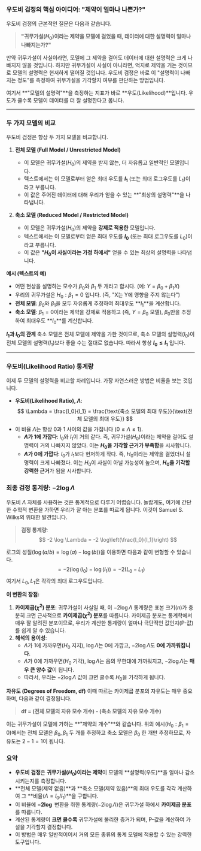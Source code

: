 ### 우도비 검정의 핵심 아이디어: "제약이 얼마나 나쁜가?"

우도비 검정의 근본적인 질문은 다음과 같습니다.

> **"귀무가설($H_0$)이라는 제약을 모델에 걸었을 때, 데이터에 대한 설명력이 얼마나 나빠지는가?"**

만약 귀무가설이 사실이라면, 모델에 그 제약을 걸어도 데이터에 대한 설명력은 크게 나빠지지 않을 것입니다. 하지만 귀무가설이 사실이 아니라면, 억지로 제약을 거는 것이므로 모델의 설명력은 현저하게 떨어질 것입니다. 우도비 검정은 바로 이 "설명력이 나빠지는 정도"를 측정하여 귀무가설을 기각할지 여부를 판단하는 방법입니다.

여기서 **"모델의 설명력"**을 측정하는 지표가 바로 **우도(Likelihood)**입니다. 우도가 클수록 모델이 데이터를 더 잘 설명한다고 봅니다.

---

### 두 가지 모델의 비교

우도비 검정은 항상 두 가지 모델을 비교합니다.

1.  **전체 모델 (Full Model / Unrestricted Model)**
    *   이 모델은 귀무가설($H_0$)의 제약을 받지 않는, 더 자유롭고 일반적인 모델입니다.
    *   텍스트에서는 이 모델로부터 얻은 최대 우도를 **$l_1$** (또는 최대 로그우도를 $L_1$)이라고 부릅니다.
    *   이 값은 주어진 데이터에 대해 우리가 얻을 수 있는 **"최상의 설명력"**을 나타냅니다.

2.  **축소 모델 (Reduced Model / Restricted Model)**
    *   이 모델은 귀무가설($H_0$)의 제약을 **강제로 적용한** 모델입니다.
    *   텍스트에서는 이 모델로부터 얻은 최대 우도를 **$l_0$** (또는 최대 로그우도를 $L_0$)이라고 부릅니다.
    *   이 값은 **"$H_0$이 사실이라는 가정 하에서"** 얻을 수 있는 최상의 설명력을 나타냅니다.

**예시 (텍스트의 예)**
*   어떤 현상을 설명하는 모수가 $\beta_0$와 $\beta_1$ 두 개라고 합시다. (예: $Y = \beta_0 + \beta_1 X$)
*   우리의 귀무가설은 $H_0: \beta_1 = 0$ 입니다. (즉, "X는 Y에 영향을 주지 않는다")
*   **전체 모델**: $\beta_0$와 $\beta_1$을 모두 자유롭게 추정하여 최대우도 **$l_1$**을 계산합니다.
*   **축소 모델**: $\beta_1=0$이라는 제약을 강제로 적용하고 (즉, $Y = \beta_0$ 모델), $\beta_0$만을 추정하여 최대우도 **$l_0$**를 계산합니다.

**$l_1$과 $l_0$의 관계**
축소 모델은 전체 모델에 제약을 가한 것이므로, 축소 모델의 설명력($l_0$)이 전체 모델의 설명력($l_1$)보다 좋을 수는 절대로 없습니다. 따라서 항상 **$l_0 \le l_1$** 입니다.

---

### 우도비(Likelihood Ratio) 통계량

이제 두 모델의 설명력을 비교할 차례입니다. 가장 자연스러운 방법은 비율을 보는 것입니다.

*   **우도비(Likelihood Ratio), $\Lambda$**: $$ \Lambda = \frac{l_0}{l_1} = \frac{\text{축소 모델의 최대 우도}}{\text{전체 모델의 최대 우도}} $$
*   이 비율 $\Lambda$는 항상 0과 1 사이의 값을 가집니다 ($0 \le \Lambda \le 1$).
    *   **$\Lambda$가 1에 가깝다**: $l_0$와 $l_1$이 거의 같다. 즉, 귀무가설($H_0$)이라는 제약을 걸어도 설명력이 거의 나빠지지 않았다. 이는 **$H_0$을 기각할 근거가 부족함**을 시사합니다.
    *   **$\Lambda$가 0에 가깝다**: $l_0$가 $l_1$보다 현저하게 작다. 즉, $H_0$이라는 제약을 걸었더니 설명력이 크게 나빠졌다. 이는 $H_0$이 사실이 아닐 가능성이 높으며, **$H_0$을 기각할 강력한 근거**가 됨을 시사합니다.

### 최종 검정 통계량: $-2 \log \Lambda$

우도비 $\Lambda$ 자체를 사용하는 것은 통계적으로 다루기 어렵습니다. 놀랍게도, 여기에 간단한 수학적 변환을 가하면 우리가 잘 아는 분포를 따르게 됩니다. 이것이 Samuel S. Wilks의 위대한 발견입니다.

> **검정 통계량**: $$ -2 \log \Lambda = -2 \log\left(\frac{l_0}{l_1}\right) $$

로그의 성질($\log(a/b) = \log(a) - \log(b)$)을 이용하면 다음과 같이 변형할 수 있습니다.
$$ = -2 (\log(l_0) - \log(l_1)) = -2 (L_0 - L_1) $$
여기서 $L_0, L_1$은 각각의 최대 로그우도입니다.

**이 변환의 장점:**

1.  **카이제곱($\chi^2$) 분포**: 귀무가설이 사실일 때, 이 $-2 \log \Lambda$ 통계량은 표본 크기($n$)가 충분히 크면 근사적으로 **카이제곱($\chi^2$) 분포**를 따릅니다. 카이제곱 분포는 통계학에서 매우 잘 알려진 분포이므로, 우리가 계산한 통계량이 얼마나 극단적인 값인지(P-값)를 쉽게 알 수 있습니다.
2.  **해석의 용이성**:
    *   $\Lambda$가 1에 가까우면($H_0$ 지지), $\log \Lambda$는 0에 가깝고, $-2 \log \Lambda$도 **0에 가까워집니다**.
    *   $\Lambda$가 0에 가까우면($H_0$ 기각), $\log \Lambda$는 음의 무한대에 가까워지고, $-2 \log \Lambda$는 **매우 큰 양수 값**이 됩니다.
    *   따라서, 우리는 $-2 \log \Lambda$ 값이 크면 클수록 $H_0$을 기각하게 됩니다.

**자유도 (Degrees of Freedom, df)**
이때 따르는 카이제곱 분포의 자유도는 매우 중요하며, 다음과 같이 결정됩니다.

> **df = (전체 모델의 자유 모수 개수) - (축소 모델의 자유 모수 개수)**

이는 귀무가설이 모델에 가하는 **"제약의 개수"**와 같습니다. 위의 예시($H_0: \beta_1=0$)에서는 전체 모델은 $\beta_0, \beta_1$ 두 개를 추정하고 축소 모델은 $\beta_0$ 한 개만 추정하므로, 자유도는 $2-1=1$이 됩니다.

### 요약

*   **우도비 검정**은 **귀무가설($H_0$)이라는 제약**이 모델의 **설명력(우도)**을 얼마나 감소시키는지를 측정합니다.
*   **전체 모델(제약 없음)**과 **축소 모델(제약 있음)**의 최대 우도를 각각 계산하여 그 **비율($\Lambda = l_0/l_1$)**을 구합니다.
*   이 비율에 **$-2 \log$** 변환을 취한 통계량($-2 \log \Lambda$)은 귀무가설 하에서 **카이제곱 분포**를 따릅니다.
*   계산된 통계량이 **크면 클수록** 귀무가설에 불리한 증거가 되며, P-값을 계산하여 가설을 기각할지 결정합니다.
*   이 방법은 매우 일반적이어서 거의 모든 종류의 통계 모델에 적용할 수 있는 강력한 도구입니다.
